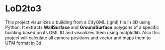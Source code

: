 # LoD2to3

This project visualizes a building from a CityGML (.gml) file in 3D using Python. It extracts **WallSurface** and **GroundSurface** polygons of a specific building based on its GML ID and visualizes them using matplotlib. Also this project will calculate all camera positions and vector and maps them to UTM format in 3d.
